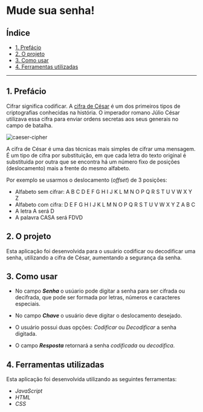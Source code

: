# Mude sua senha!

## Índice

* [1. Prefácio](#1-prefácio)
* [2. O projeto](#2-O-projeto)
* [3. Como usar](#3-como-usar)
* [4. Ferramentas utilizadas](#4-ferramentas-utilizadas)


***

## 1. Prefácio

Cifrar significa codificar. A [cifra de
César](https://pt.wikipedia.org/wiki/Cifra_de_C%C3%A9sar) é um dos primeiros
tipos de criptografias conhecidas na história. O imperador romano Júlio César
utilizava essa cifra para enviar ordens secretas aos seus generais no campo de
batalha.

![caeser-cipher](https://user-images.githubusercontent.com/11894994/60990999-07ffdb00-a320-11e9-87d0-b7c291bc4cd1.png)

A cifra de César é uma das técnicas mais simples de cifrar uma mensagem. É um
tipo de cifra por substituição, em que cada letra do texto original é
substituida por outra que se encontra há um número fixo de posições
(deslocamento) mais a frente do mesmo alfabeto.

Por exemplo se usarmos o deslocamento (_offset_) de 3 posições:

* Alfabeto sem cifrar: A B C D E F G H I J K L M N O P Q R S T U V W X Y Z
* Alfabeto com cifra:  D E F G H I J K L M N O P Q R S T U V W X Y Z A B C
* A letra A será D
* A palavra CASA será FDVD

## 2. O projeto

Esta aplicação foi desenvolvida para o usuário codificar ou decodificar uma senha, utilizando a cifra de César, aumentando a segurança da senha.

## 3. Como usar

* No campo **_Senha_** o usúario pode digitar a senha para ser cifrada ou decifrada, que pode ser formada por letras, números e caracteres especiais.  

* No campo **_Chave_** o usuário deve digitar o deslocamento desejado.

* O usuário possui duas opções: _Codificar_ ou _Decodificar_ a senha digitada.

* O campo **_Resposta_** retornará a senha _codificada_ ou _decodifica_.

## 4. Ferramentas utilizadas

Esta aplicação foi desenvolvida utilizando as seguintes ferramentas:

* _JavaScript_
* _HTML_
* _CSS_
